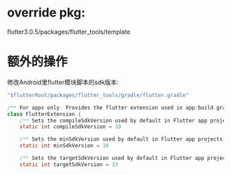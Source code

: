 




# override pkg:

flutter3.0.5/packages/flutter_tools/template

# 额外的操作

修改Android里flutter模块脚本的sdk版本:

```java
"$flutterRoot/packages/flutter_tools/gradle/flutter.gradle"

/** For apps only. Provides the flutter extension used in app/build.gradle. */
class FlutterExtension {
    /** Sets the compileSdkVersion used by default in Flutter app projects. */
    static int compileSdkVersion = 33

    /** Sets the minSdkVersion used by default in Flutter app projects. */
    static int minSdkVersion = 16

    /** Sets the targetSdkVersion used by default in Flutter app projects. */
    static int targetSdkVersion = 33

```

